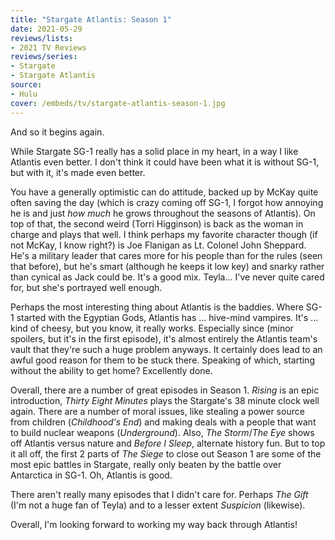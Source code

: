 ```yaml
---
title: "Stargate Atlantis: Season 1"
date: 2021-05-29
reviews/lists:
- 2021 TV Reviews
reviews/series:
- Stargate
- Stargate Atlantis
source:
- Hulu
cover: /embeds/tv/stargate-atlantis-season-1.jpg
---
```

And so it begins again. 

While Stargate SG-1 really has a solid place in my heart, in a way I like Atlantis even better. I don't think it could have been what it is without SG-1, but with it, it's made even better.

You have a generally optimistic can do attitude, backed up by McKay quite often saving the day (which is crazy coming off SG-1, I forgot how annoying he is and just *how much* he grows throughout the seasons of Atlantis). On top of that, the second weird (Torri Higginson) is back as the woman in charge and plays that well. I think perhaps my favorite character though (if not McKay, I know right?) is Joe Flanigan as Lt. Colonel John Sheppard. He's a military leader that cares more for his people than for the rules (seen that before), but he's smart (although he keeps it low key) and snarky rather than cynical as Jack could be. It's a good mix. Teyla... I've never quite cared for, but she's portrayed well enough. 

Perhaps the most interesting thing about Atlantis is the baddies. Where SG-1 started with the Egyptian Gods, Atlantis has ... hive-mind vampires. It's ... kind of cheesy, but you know, it really works. Especially since (minor spoilers, but it's in the first episode), it's almost entirely the Atlantis team's vault that they're such a huge problem anyways. It certainly does lead to an awful good reason for them to be stuck there. Speaking of which, starting without the ability to get home? Excellently done. 

Overall, there are a number of great episodes in Season 1. *Rising* is an epic introduction, *Thirty Eight Minutes* plays the Stargate's 38 minute clock well again. There are a number of moral issues, like stealing a power source from children (*Childhood's End*) and making deals with a people that want to build nuclear weapons (*Underground*). Also, *The Storm*/*The Eye* shows off Atlantis versus nature and *Before I Sleep*, alternate history fun. But to top it all off, the first 2 parts of *The Siege* to close out Season 1 are some of the most epic battles in Stargate, really only beaten by the battle over Antarctica in SG-1. Oh, Atlantis is good. 

There aren't really many episodes that I didn't care for. Perhaps *The Gift* (I'm not a huge fan of Teyla) and to a lesser extent *Suspicion* (likewise). 

Overall, I'm looking forward to working my way back through Atlantis!